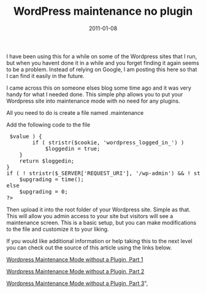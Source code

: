 ﻿---
layout: post
title: WordPress maintenance no plugin
date: 2011-01-08
categories: None
---

I have been using this for a while on some of the Wordpress sites that I run, but when you havent done it in a while and you forget finding it again seems to be a problem. Instead of relying on Google, I am posting this here so that I can find it easily in the future.  

I came across this on someone elses blog some time ago and it was very handy for what I needed done. This simple php allows you to put your Wordpress site into maintenance mode with no need for any plugins.  

All you need to do is create a file named .maintenance  

Add the following code to the file  

  
<pre> $value ) {  
        if ( stristr($cookie, 'wordpress_logged_in_') )  
            $loggedin = true;  
    }  
    return $loggedin;  
}  
if ( ! stristr($_SERVER['REQUEST_URI'], '/wp-admin') && ! stristr($_SERVER['REQUEST_URI'], '/wp-login.php') && ! is_user_logged_in() )  
    $upgrading = time();  
else  
    $upgrading = 0;  
?&gt;</pre>  

   

Then upload it into the root folder of your Wordpress site. Simple as that. This will allow you admin access to your site but visitors will see a maintenance screen. This is a basic setup, but you can make modifications to the file and customize it to your liking.  

If you would like additional information or help taking this to the next level you can check out the source of this article using the links below.  

<a href="http://sivel.net/2009/06/wordpress-maintenance-mode-without-a-plugin/" target="_blank">Wordpress Maintenance Mode without a Plugin, Part 1</a>  

<a href="http://sivel.net/2009/06/wordpress-maintenance-mode-without-a-plugin-part-2/" target="_blank">Wordpress Maintenance Mode without a Plugin, Part 2</a>  

<a href="http://sivel.net/2009/10/wordpress-maintenance-mode-without-a-plugin-part-3/" target="_blank">Wordpress Maintenance Mode without a Plugin, Part 3</a>",
